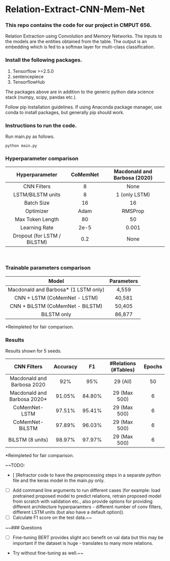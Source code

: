 # Relation-Extract-CNN-Mem-Net


### This repo contains the code for our project in CMPUT 656.
Relation Extraction using Convolution and Memory Networks.
The inputs to the models are the entities obtained from the table. The output is an embedding which is fed to a softmax layer for multi-class classification.



### Install the following packages.
1. Tensorflow >=2.5.0
2. sentencepiece
3. TensorflowHub

The packages above are in addition to the generic python data science stack (numpy, scipy, pandas etc.).

Follow pip installation guidelines. If using Anaconda package manager, use conda to install packages, but generally pip should work.

### Instructions to run the code.

Run main.py as follows.
```
python main.py
```

### Hyperparameter comparison

| Hyperparameter              | CoMemNet | Macdonald and Barbosa (2020) |
|:---------------------------:|:--------:|:----------------------------:|
| CNN Filters                 | 8        | None                         |
| LSTM/BiLSTM units           | 8        | 1 (only LSTM)                |
| Batch Size                  | 16       | 16                           |
| Optimizer                   | Adam     | RMSProp                      |
| Max Token Length            | 80       | 50                           |
| Learning Rate               | 2e-5     | 0.001                        |
| Dropout (for LSTM / BiLSTM) | 0.2      | None                         |
 
### Trainable parameters comparison

| Model                                | Parameters |
|:------------------------------------:|:----------:|
| Macdonald and Barbosa* (1 LSTM only) | 4,559      |
| CNN + LSTM (CoMemNet - LSTM)         | 40,581     |
| CNN + BiLSTM  (CoMemNet - BiLSTM)    | 50,405     |
| BiLSTM only                          | 86,877     |
*Reimpleted for fair comparison.



### Results
Results shown for 5 seeds.

| CNN Filters                 | Accuracy | F1     | #Relations (#Tables) | Epochs |
|:---------------------------:|:--------:|:------:|:--------------------:|:------:|
| Macdonald and Barbosa 2020  | 92%      | 95%    | 29 (All)             | 50     |
| Macdonald and Barbosa 2020* | 91.05%   | 84.80% | 29 (Max 500)         | 6      |
| CoMemNet-LSTM               | 97.51%   | 95.41% | 29 (Max 500)         | 6      |
| CoMemNet-BiLSTM             | 97.89%   | 96.03% | 29 (Max 500)         | 6      |
| BiLSTM (8 units)            | 98.97%   | 97.97% | 29 (Max 500)         | 6      |
*Reimpleted for fair comparison.


~~TODO:
- [ ]Refractor code to have the preprocessing steps in a separate python file and the keras model in the main.py only.
- [ ] Add command line arguments to run different cases (for example: load pretrained proposed model to predict relations, retrain proposed model from scratch with validation etc., also provide options for providing different architecture hyperparamters - different number of conv filters, different LSTM units (but also have a default option)).
- [ ] Calculate F1 score on the test data.~~

~~### Questions
- [ ] Fine-tuning BERT provides slight acc benefit on val data but this may be important if the dataset is huge - translates to many more relations.
- Try without fine-tuning as well.~~